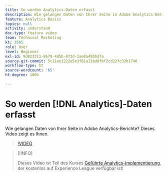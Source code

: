 ```yaml
---
title: So werden Analytics-Daten erfasst
description: Wie gelangen Daten von Ihrer Seite in Adobe Analytics-Berichte? Dieses Video zeigt es Ihnen.
feature: Analytics Basics
topics: null
activity: understand
doc-type: feature video
team: Technical Marketing
kt: 3565
role: User
level: Beginner
exl-id: 9d823311-8679-4d5b-873d-1ae0a49bbd7a
source-git-commit: 5c11ee3222e5e3f81a13ed8fbf2cd22fc32b1740
workflow-type: ht
source-wordcount: '65'
ht-degree: 100%

---
```


# So werden [!DNL Analytics]-Daten erfasst

Wie gelangen Daten von Ihrer Seite in Adobe Analytics-Berichte? Dieses Video zeigt es Ihnen.

>[!VIDEO](https://video.tv.adobe.com/v/28768/?quality=12)

>[!INFO]
>
> Dieses Video ist Teil des Kurses [Geführte Analytics-Implementierung](https://experienceleague.adobe.com/?recommended=Analytics-D-1-2019.1&amp;lang=de), der kostenlos auf Experience League verfügbar ist!